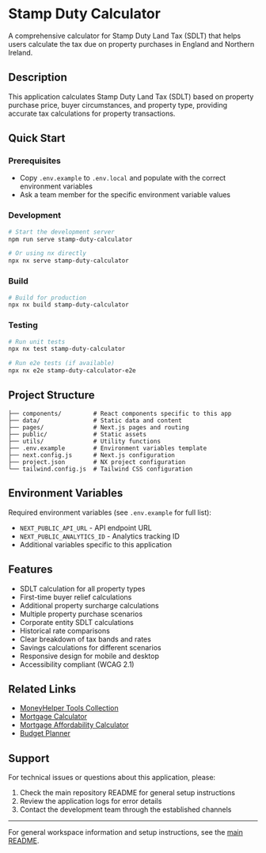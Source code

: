 # Stamp Duty Calculator

A comprehensive calculator for Stamp Duty Land Tax (SDLT) that helps users calculate the tax due on property purchases in England and Northern Ireland.

## Description

This application calculates Stamp Duty Land Tax (SDLT) based on property purchase price, buyer circumstances, and property type, providing accurate tax calculations for property transactions.

## Quick Start

### Prerequisites

- Copy `.env.example` to `.env.local` and populate with the correct environment variables
- Ask a team member for the specific environment variable values

### Development

```bash
# Start the development server
npm run serve stamp-duty-calculator

# Or using nx directly
npx nx serve stamp-duty-calculator
```

### Build

```bash
# Build for production
npx nx build stamp-duty-calculator
```

### Testing

```bash
# Run unit tests
npx nx test stamp-duty-calculator

# Run e2e tests (if available)
npx nx e2e stamp-duty-calculator-e2e
```

## Project Structure

```
├── components/         # React components specific to this app
├── data/               # Static data and content
├── pages/              # Next.js pages and routing
├── public/             # Static assets
├── utils/              # Utility functions
├── .env.example        # Environment variables template
├── next.config.js      # Next.js configuration
├── project.json        # NX project configuration
└── tailwind.config.js  # Tailwind CSS configuration
```

## Environment Variables

Required environment variables (see `.env.example` for full list):

- `NEXT_PUBLIC_API_URL` - API endpoint URL
- `NEXT_PUBLIC_ANALYTICS_ID` - Analytics tracking ID
- Additional variables specific to this application

## Features

- SDLT calculation for all property types
- First-time buyer relief calculations
- Additional property surcharge calculations
- Multiple property purchase scenarios
- Corporate entity SDLT calculations
- Historical rate comparisons
- Clear breakdown of tax bands and rates
- Savings calculations for different scenarios
- Responsive design for mobile and desktop
- Accessibility compliant (WCAG 2.1)

## Related Links

- [MoneyHelper Tools Collection](../moneyhelper-tools/)
- [Mortgage Calculator](../mortgage-calculator/)
- [Mortgage Affordability Calculator](../mortgage-affordability/)
- [Budget Planner](../budget-planner/)

## Support

For technical issues or questions about this application, please:

1. Check the main repository README for general setup instructions
2. Review the application logs for error details
3. Contact the development team through the established channels

---

For general workspace information and setup instructions, see the [main README](../../README.md).
